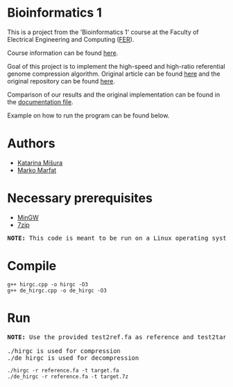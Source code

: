 # Bioinformatics 1

This is a project from the 'Bioinformatics 1' course at the Faculty of Electrical Engineering and Computing ([FER](https://www.fer.unizg.hr/en)).

Course information can be found [here](https://www.fer.unizg.hr/en/course/bio1).

Goal of this project is to implement the high-speed and high-ratio referential genome compression algorithm. Original article can be found [here](https://doi.org/10.1093/bioinformatics/btx412) and the original repository can be found [here](https://github.com/yuansliu/HiRGC).

Comparison of our results and the original implementation can be found in the [documentation file](https://github.com/mmarfat/bioinformatics-project/blob/main/HiRGC_documentation.docx).

Example on how to run the program can be found below. 

# Authors

- [Katarina Mišura](https://github.com/Spuk99)
- [Marko Marfat](https://github.com/mmarfat)

# Necessary prerequisites 

- [MinGW](https://www.mingw-w64.org/downloads/)
- [7zip](https://www.7-zip.org/)

<pre>
<b>NOTE:</b> This code is meant to be run on a Linux operating system.
</pre>

# Compile

```
g++ hirgc.cpp -o hirgc -O3
g++ de_hirgc.cpp -o de_hirgc -O3
```

# Run

<pre>
<b>NOTE:</b> Use the provided test2ref.fa as reference and test2tar.fa as target.

./hirgc is used for compression
./de_hirgc is used for decompression
</pre>

```
./hirgc -r reference.fa -t target.fa
./de_hirgc -r reference.fa -t target.7z
```


